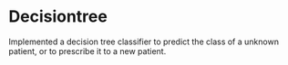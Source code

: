 # Decisiontree
Implemented a decision tree classifier to predict the class of a unknown patient, or to prescribe it to a new patient.

